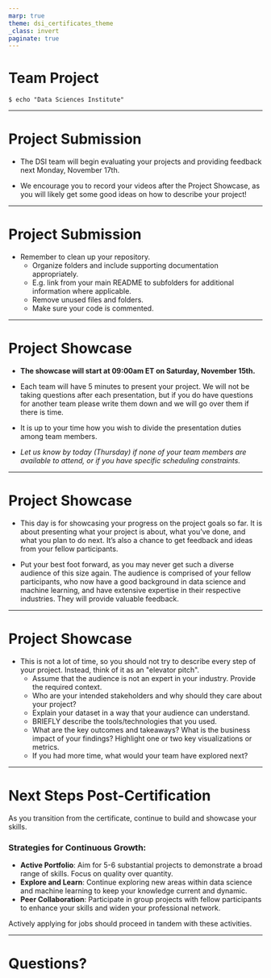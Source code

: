 ```yaml
---
marp: true
theme: dsi_certificates_theme
_class: invert
paginate: true
---
```


# Team Project

```
$ echo "Data Sciences Institute"
```

---

# Project Submission

* The DSI team will begin evaluating your projects and providing feedback next Monday, November 17th.

* We encourage you to record your videos after the Project Showcase, as you will likely get some good ideas on how to describe your project!

---

# Project Submission

* Remember to clean up your repository.
    * Organize folders and include supporting documentation appropriately.
    * E.g. link from your main README to subfolders for additional information where applicable.
    * Remove unused files and folders.
    * Make sure your code is commented.

---

# Project Showcase

* **The showcase will start at 09:00am ET on Saturday, November 15th.**

* Each team will have 5 minutes to present your project. We will not be taking questions after each presentation, but if you do have questions for another team please write them down and we will go over them if there is time.

* It is up to your time how you wish to divide the presentation duties among team members.

* _Let us know by today (Thursday) if none of your team members are available to attend, or if you have specific scheduling constraints._

---

# Project Showcase

- This day is for showcasing your progress on the project goals so far. It is about presenting what your project is about, what you’ve done, and what you plan to do next. It’s also a chance to get feedback and ideas from your fellow participants. 

- Put your best foot forward, as you may never get such a diverse audience of this size again. The audience is comprised of your fellow participants, who now have a good background in data science and machine learning, and have extensive expertise in their respective industries. They will provide valuable feedback.

---

# Project Showcase

* This is not a lot of time, so you should not try to describe every step of your project. Instead, think of it as an "elevator pitch".
    * Assume that the audience is not an expert in your industry. Provide the required context.
    * Who are your intended stakeholders and why should they care about your project?
    * Explain your dataset in a way that your audience can understand.
    * BRIEFLY describe the tools/technologies that you used.
    * What are the key outcomes and takeaways? What is the business impact of your findings? Highlight one or two key visualizations or metrics.
    * If you had more time, what would your team have explored next?

---


# Next Steps Post-Certification

As you transition from the certificate, continue to build and showcase your skills.

### Strategies for Continuous Growth:

- **Active Portfolio**: Aim for 5-6 substantial projects to demonstrate a broad range of skills. Focus on quality over quantity.
- **Explore and Learn**: Continue exploring new areas within data science and machine learning to keep your knowledge current and dynamic.
- **Peer Collaboration**: Participate in group projects with fellow participants to enhance your skills and widen your professional network.

Actively applying for jobs should proceed in tandem with these activities.

<!-- Speaker notes: Emphasize that maintaining a portfolio with 5-6 diverse projects is ideal for demonstrating a commitment to the field and depth of skills. Clarify that the focus should be on the quality of projects rather than simply meeting a numerical target. Encourage participants to continuously apply for jobs, using their portfolios to strengthen their applications and showcase their ongoing engagement and expertise. Remind them that even after the modules end, they still have access to the Slack community (more information will come out later). This platform can be a valuable resource for finding project partners, asking questions, and getting feedback on their work. Additionally, advise them to present completed projects on LinkedIn. This not only timestamps their active engagement in relevant projects during job searches but also enhances their visibility and personal branding on a professional network. -->

---

# Questions?
